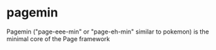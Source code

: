 # pagemin
Pagemin ("page-eee-min" or "page-eh-min" similar to pokemon) is the minimal core of the Page framework
